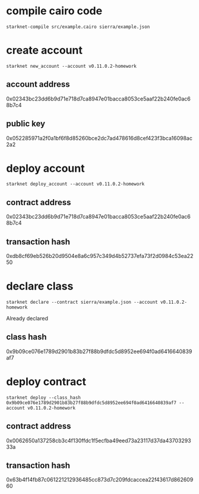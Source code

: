 # compile cairo code
```shell
starknet-compile src/example.cairo sierra/example.json
```


# create account
```shell
starknet new_account --account v0.11.0.2-homework
```
## account address
0x02343bc23dd6b9d71e718d7ca8947e01bacca8053ce5aaf22b240fe0ac68b7c4
## public key
0x052285971a2f0a1bf6f8d85260bce2dc7ad478616d8cef423f3bca16098ac2a2


# deploy account
```shell
starknet deploy_account --account v0.11.0.2-homework
```
## contract address
0x02343bc23dd6b9d71e718d7ca8947e01bacca8053ce5aaf22b240fe0ac68b7c4
## transaction hash
0xdb8cf69eb526b20d9504e8a6c957c349d4b52737efa73f2d0984c53ea2250


# declare class
```shell
starknet declare --contract sierra/example.json --account v0.11.0.2-homework
```
Already declared
## class hash
0x9b09ce076e1789d2901b83b27f88b9dfdc5d8952ee694f0ad6416640839af7


# deploy contract
```shell
starknet deploy --class_hash 0x9b09ce076e1789d2901b83b27f88b9dfdc5d8952ee694f0ad6416640839af7 --account v0.11.0.2-homework
```
## contract address
0x0062650a137258cb3c4f130ffdc1f5ecfba49eed73a23117d37da4370329333a
## transaction hash
0x63b4f14fb87c061221212936485cc873d7c209fdcaccea22f43617d86260960
